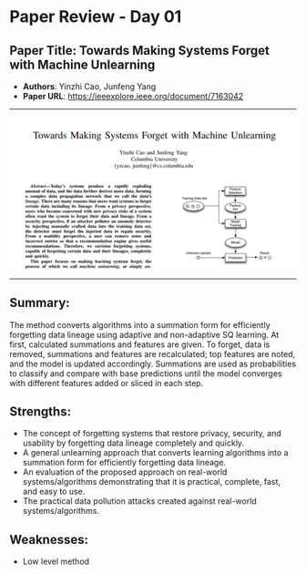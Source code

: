 # Paper Review - Day 01

## **Paper Title**: Towards Making Systems Forget with Machine Unlearning
- **Authors**: Yinzhi Cao, Junfeng Yang
- **Paper URL**: https://ieeexplore.ieee.org/document/7163042

---

![](./figs/001/1.png)

---


## Summary: 
The method converts algorithms into a summation form for efficiently forgetting data lineage using adaptive and non-adaptive SQ learning. At first, calculated summations and features are given. To forget, data is removed, summations and features are recalculated; top features are noted, and the model is updated accordingly. Summations are used as probabilities to classify and compare with base predictions until the model converges with different features added or sliced in each step.

## Strengths:
- The concept of forgetting systems that restore privacy, security, and usability by forgetting data lineage completely and quickly.
- A general unlearning approach that converts learning algorithms into a summation form for efficiently forgetting data lineage.
- An evaluation of the proposed approach on real-world systems/algorithms demonstrating that it is practical, complete, fast, and easy to use.
- The practical data pollution attacks created against real-world systems/algorithms.


## Weaknesses:
- Low level method
